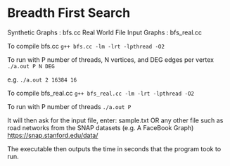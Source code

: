 Breadth First Search
==================

Synthetic Graphs : bfs.cc
Real World File Input Graphs : bfs_real.cc

To compile bfs.cc
    ```g++ bfs.cc -lm -lrt -lpthread -O2```
  
To run with P number of threads, N vertices, and DEG edges per vertex
    ```./a.out P N DEG```

e.g.
    ```./a.out 2 16384 16```


To compile bfs_real.cc
    ```g++ bfs_real.cc -lm -lrt -lpthread -O2```
  
To run with P number of threads
    ```./a.out P```
  
  It will then ask for the input file, enter:
  sample.txt
  OR any other file such as road networks from the SNAP datasets (e.g. A FaceBook Graph)
  https://snap.stanford.edu/data/

The executable then outputs the time in seconds that the program took to run.
